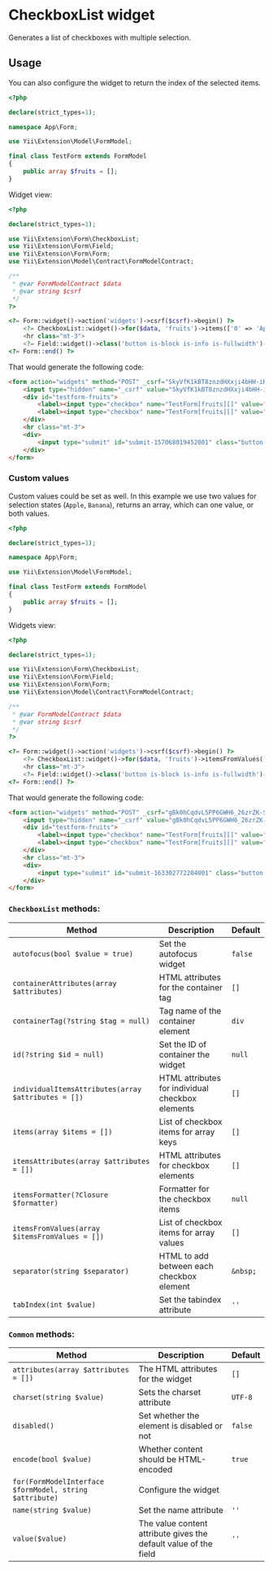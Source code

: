 # CheckboxList widget

Generates a list of checkboxes with multiple selection.

## Usage

You can also configure the widget to return the index of the selected items.

```php
<?php

declare(strict_types=1);

namespace App\Form;

use Yii\Extension\Model\FormModel;

final class TestForm extends FormModel
{
    public array $fruits = [];
}
```

Widget view:

```php
<?php

declare(strict_types=1);

use Yii\Extension\Form\CheckboxList;
use Yii\Extension\Form\Field;
use Yii\Extension\Form\Form;
use Yii\Extension\Model\Contract\FormModelContract;

/**
 * @var FormModelContract $data
 * @var string $csrf
 */
?>

<?= Form::widget()->action('widgets')->csrf($csrf)->begin() ?>
    <?= CheckboxList::widget()->for($data, 'fruits')->items(['0' => 'Apple', '1' => 'Banana']) ?>
    <hr class="mt-3">
    <?= Field::widget()->class('button is-block is-info is-fullwidth')->submitButton()->value('Save') ?>
<?= Form::end() ?>
```

That would generate the following code:

```html
<form action="widgets" method="POST" _csrf="SkyVfK1kBT8znzdHXxji4bHH-iKexH29qjsg6C1X4IISOOcUmwl_e3rUaHQwR9eL04a5aaiNT_XhaU27XAiBsg==">
    <input type="hidden" name="_csrf" value="SkyVfK1kBT8znzdHXxji4bHH-iKexH29qjsg6C1X4IISOOcUmwl_e3rUaHQwR9eL04a5aaiNT_XhaU27XAiBsg==">
    <div id="testform-fruits">
        <label><input type="checkbox" name="TestForm[fruits][]" value="0"> Apple</label>
        <label><input type="checkbox" name="TestForm[fruits][]" value="1"> Banana</label>
    </div>
    <hr class="mt-3">
    <div>
        <input type="submit" id="submit-157068019452001" class="button is-block is-info is-fullwidth" name="submit-157068019452001" value="Save">
    </div>
</form>
```

### Custom values

Custom values could be set as well. In this example we use two values for selection states (`Apple`, `Banana`), returns an array, which can one value, or both values. 

```php
<?php

declare(strict_types=1);

namespace App\Form;

use Yii\Extension\Model\FormModel;

final class TestForm extends FormModel
{
    public array $fruits = [];
}
```

Widgets view:

```php
<?php

declare(strict_types=1);

use Yii\Extension\Form\CheckboxList;
use Yii\Extension\Form\Field;
use Yii\Extension\Form\Form;
use Yii\Extension\Model\Contract\FormModelContract;

/**
 * @var FormModelContract $data
 * @var string $csrf
 */
?>

<?= Form::widget()->action('widgets')->csrf($csrf)->begin() ?>
    <?= CheckboxList::widget()->for($data, 'fruits')->itemsFromValues(['0' => 'Apple', '1' => 'Banana']) ?>
    <hr class="mt-3">
    <?= Field::widget()->class('button is-block is-info is-fullwidth')->submitButton()->value('Save') ?>
<?= Form::end() ?>
```

That would generate the following code:

```html
<form action="widgets" method="POST" _csrf="gBk0hCqdvL5PP6GWH6_26zrZK-SU9q-xLFUrnaLLxQnYbUbsHPDG-gZ0_qVw8MOBWJhor6K_nflnB0bO05SkOQ==">
    <input type="hidden" name="_csrf" value="gBk0hCqdvL5PP6GWH6_26zrZK-SU9q-xLFUrnaLLxQnYbUbsHPDG-gZ0_qVw8MOBWJhor6K_nflnB0bO05SkOQ==">
    <div id="testform-fruits">
        <label><input type="checkbox" name="TestForm[fruits][]" value="Apple"> Apple</label>
        <label><input type="checkbox" name="TestForm[fruits][]" value="Banana"> Banana</label>
    </div>
    <hr class="mt-3">
    <div>
        <input type="submit" id="submit-163302772204001" class="button is-block is-info is-fullwidth" name="submit-163302772204001" value="Save">
    </div>
</form>
```

### `CheckboxList` methods: 

| Method                                              | Description                                      | Default  |
|-----------------------------------------------------|--------------------------------------------------|----------|
| `autofocus(bool $value = true)`                     | Set the autofocus widget                         | `false`  |
| `containerAttributes(array $attributes)`            | HTML attributes for the container tag            | `[]`     |
| `containerTag(?string $tag = null)`                 | Tag name of the container element                | `div`    |
| `id(?string $id = null)`                            | Set the ID of container the widget               | `null`   |
| `individualItemsAttributes(array $attributes = [])` | HTML attributes for individual checkbox elements | `[]`     |
| `items(array $items = [])`                          | List of checkbox items for array keys            | `[]`     |
| `itemsAttributes(array $attributes = [])`           | HTML attributes for checkbox elements            | `[]`     |
| `itemsFormatter(?Closure $formatter)`               | Formatter for the checkbox items                 | `null`   |
| `itemsFromValues(array $itemsFromValues = [])`      | List of checkbox items for array values          | `[]`     |
| `separator(string $separator)`                      | HTML to add between each checkbox element        | `&nbsp;` |
| `tabIndex(int $value)`                              | Set the tabindex attribute                       | `''`     |

### `Common` methods:

| Method                                                  | Description                                                      | Default |
|---------------------------------------------------------|------------------------------------------------------------------|---------|
| `attributes(array $attributes = [])`                    | The HTML attributes for the widget                               | `[]`    |
| `charset(string $value)`                                | Sets the charset attribute                                       | `UTF-8` |
| `disabled()`                                            | Set whether the element is disabled or not                       | `false` |
| `encode(bool $value)`                                   | Whether content should be HTML-encoded                           | `true`  |
| `for(FormModelInterface $formModel, string $attribute)` | Configure the widget                                             |         |
| `name(string $value)`                                   | Set the name attribute                                           | `''`    |
| `value($value)`                                         | The value content attribute gives the default value of the field | `''`    |
